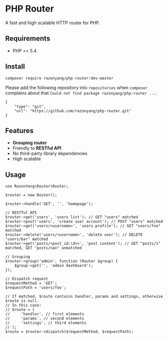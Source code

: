 # PHP Router

A fast and high scalable HTTP router for PHP.


## Requirements

- PHP >= 5.4


## Install

```
composer require razonyang/php-router:dev-master
```

Please add the following repository into `repositories` when `composer` complains about
that `Could not find package razonyang/php-router ...`.

```
{
    "type": "git",
    "url": "https://github.com/razonyang/php-router.git"
}
```


## Features

- **Grouping router**
- Friendly to **RESTful API**
- No third-party library dependencies
- High scalable


## Usage

```
use RazonYang\Router\Router;

$router = new Router();

$router->handle('GET', '', 'homepage');

// RESTful API
$router->get('users', 'users list'); // GET "users" matched
$router->post('users', 'create user account'); // POST "users" matched
$router->get('users/<username>', 'users profile'); // GET "users/foo" matched
$router->delete('users/<username>', 'delete user'); // DELETE "users/bar" matched
$router->get('posts/<post_id:\d+>', 'post content'); // GET "posts/1" matched, GET "posts/nan" unmatched

// Grouping
$router->group('admin', function (Router $group) {
    $group->get('', 'admin dashboard');
});

// Dispatch request
$requestMethod = 'GET';
$requestPath = 'users/foo';

// If matched, $route contains handler, params and settings, otherwise $route is null.
// In this case:
// $route = [
//     'handler', // first elements
//     'params', // second elements
//     'settings', // third elements
// ];
$route = $router->dispatch($requestMethod, $requestPath);
```